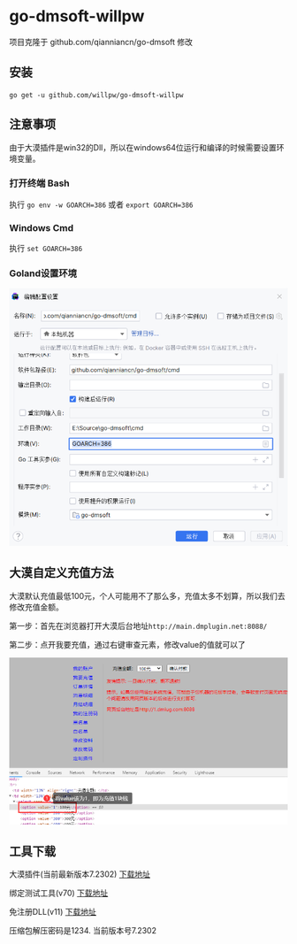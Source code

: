 # go-dmsoft-willpw
项目克隆于 github.com/qianniancn/go-dmsoft 修改

## 安装
`go get -u github.com/willpw/go-dmsoft-willpw`

## 注意事项
由于大漠插件是win32的Dll，所以在windows64位运行和编译的时候需要设置环境变量。

### 打开终端 Bash
执行 `go env -w GOARCH=386` 或者 `export GOARCH=386`

### Windows Cmd
执行 `set GOARCH=386`

### Goland设置环境
![image](./docs/2023-01-10-172752.png)

## 大漠自定义充值方法
大漠默认充值最低100元，个人可能用不了那么多，充值太多不划算，所以我们去修改充值金额。

第一步：首先在浏览器打开大漠后台地址`http://main.dmplugin.net:8088/`

第二步：点开我要充值，通过右键审查元素，修改value的值就可以了

![image](./docs/20200609092812.png)

## 工具下载
大漠插件(当前最新版本7.2302) [下载地址](http://121.204.253.175:8088/file/dm.rar)

绑定测试工具(v70) [下载地址](http://121.204.253.175:8088/file/%E7%BB%91%E5%AE%9A%E5%B7%A5%E5%85%B7.rar)

免注册DLL(v11) [下载地址](http://121.204.253.175:8088/file/%E5%85%8D%E6%B3%A8%E5%86%8C.rar)

压缩包解压密码是1234. 当前版本号7.2302

